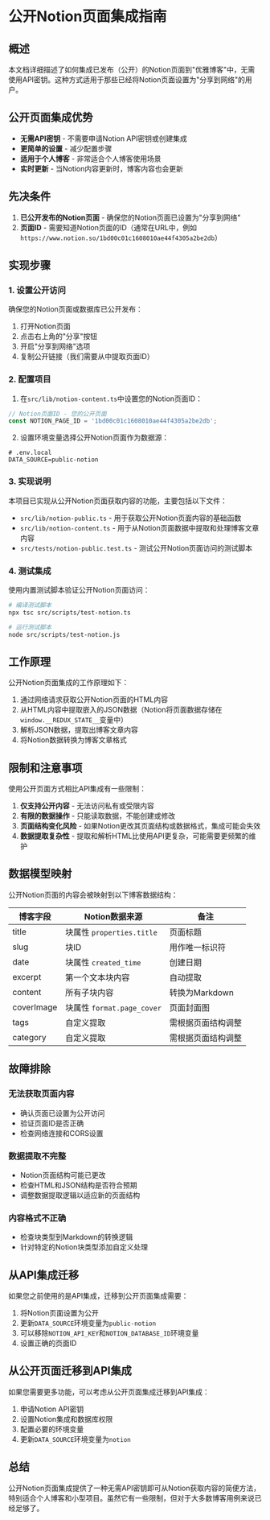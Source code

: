 # 公开Notion页面集成指南

## 概述

本文档详细描述了如何集成已发布（公开）的Notion页面到"优雅博客"中，无需使用API密钥。这种方式适用于那些已经将Notion页面设置为"分享到网络"的用户。

## 公开页面集成优势

- **无需API密钥** - 不需要申请Notion API密钥或创建集成
- **更简单的设置** - 减少配置步骤
- **适用于个人博客** - 非常适合个人博客使用场景
- **实时更新** - 当Notion内容更新时，博客内容也会更新

## 先决条件

1. **已公开发布的Notion页面** - 确保您的Notion页面已设置为"分享到网络"
2. **页面ID** - 需要知道Notion页面的ID（通常在URL中，例如`https://www.notion.so/1bd00c01c1608010ae44f4305a2be2db`）

## 实现步骤

### 1. 设置公开访问

确保您的Notion页面或数据库已公开发布：

1. 打开Notion页面
2. 点击右上角的"分享"按钮
3. 开启"分享到网络"选项
4. 复制公开链接（我们需要从中提取页面ID）

### 2. 配置项目

1. 在`src/lib/notion-content.ts`中设置您的Notion页面ID：

```typescript
// Notion页面ID - 您的公开页面
const NOTION_PAGE_ID = '1bd00c01c1608010ae44f4305a2be2db';
```

2. 设置环境变量选择公开Notion页面作为数据源：

```
# .env.local
DATA_SOURCE=public-notion
```

### 3. 实现说明

本项目已实现从公开Notion页面获取内容的功能，主要包括以下文件：

- `src/lib/notion-public.ts` - 用于获取公开Notion页面内容的基础函数
- `src/lib/notion-content.ts` - 用于从Notion页面数据中提取和处理博客文章内容
- `src/tests/notion-public.test.ts` - 测试公开Notion页面访问的测试脚本

### 4. 测试集成

使用内置测试脚本验证公开Notion页面访问：

```bash
# 编译测试脚本
npx tsc src/scripts/test-notion.ts

# 运行测试脚本
node src/scripts/test-notion.js
```

## 工作原理

公开Notion页面集成的工作原理如下：

1. 通过网络请求获取公开Notion页面的HTML内容
2. 从HTML内容中提取嵌入的JSON数据（Notion将页面数据存储在`window.__REDUX_STATE__`变量中）
3. 解析JSON数据，提取出博客文章内容
4. 将Notion数据转换为博客文章格式

## 限制和注意事项

使用公开页面方式相比API集成有一些限制：

1. **仅支持公开内容** - 无法访问私有或受限内容
2. **有限的数据操作** - 只能读取数据，不能创建或修改
3. **页面结构变化风险** - 如果Notion更改其页面结构或数据格式，集成可能会失效
4. **数据提取复杂性** - 提取和解析HTML比使用API更复杂，可能需要更频繁的维护

## 数据模型映射

公开Notion页面的内容会被映射到以下博客数据结构：

| 博客字段 | Notion数据来源 | 备注 |
|---------|---------------|------|
| title | 块属性 `properties.title` | 页面标题 |
| slug | 块ID | 用作唯一标识符 |
| date | 块属性 `created_time` | 创建日期 |
| excerpt | 第一个文本块内容 | 自动提取 |
| content | 所有子块内容 | 转换为Markdown |
| coverImage | 块属性 `format.page_cover` | 页面封面图 |
| tags | 自定义提取 | 需根据页面结构调整 |
| category | 自定义提取 | 需根据页面结构调整 |

## 故障排除

### 无法获取页面内容

- 确认页面已设置为公开访问
- 验证页面ID是否正确
- 检查网络连接和CORS设置

### 数据提取不完整

- Notion页面结构可能已更改
- 检查HTML和JSON结构是否符合预期
- 调整数据提取逻辑以适应新的页面结构

### 内容格式不正确

- 检查块类型到Markdown的转换逻辑
- 针对特定的Notion块类型添加自定义处理

## 从API集成迁移

如果您之前使用的是API集成，迁移到公开页面集成需要：

1. 将Notion页面设置为公开
2. 更新`DATA_SOURCE`环境变量为`public-notion`
3. 可以移除`NOTION_API_KEY`和`NOTION_DATABASE_ID`环境变量
4. 设置正确的页面ID

## 从公开页面迁移到API集成

如果您需要更多功能，可以考虑从公开页面集成迁移到API集成：

1. 申请Notion API密钥
2. 设置Notion集成和数据库权限
3. 配置必要的环境变量
4. 更新`DATA_SOURCE`环境变量为`notion`

## 总结

公开Notion页面集成提供了一种无需API密钥即可从Notion获取内容的简便方法，特别适合个人博客和小型项目。虽然它有一些限制，但对于大多数博客用例来说已经足够了。 